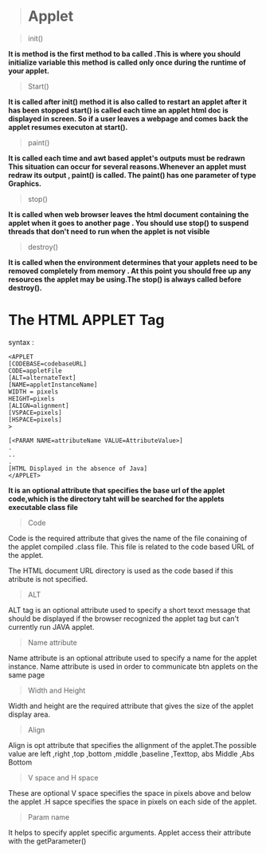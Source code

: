  ># Applet 


  >init()

 **It is method is the first method to ba called .This is where you should initialize variable this method is called only once during the runtime of your applet.**

 >Start()

 **It is called after init() method it is also called to
 restart an applet after it has been stopped start() is called each time an applet html doc is displayed in screen. So if a user leaves a webpage and comes back the applet resumes executon at start().**

 >paint()

 **It is called each time and awt based applet's outputs must be redrawn
 This situation can occur for several reasons.Whenever an applet must redraw its output , paint() is called.
 The paint() has one parameter of type Graphics.**


 >stop()

 **It is called when web browser leaves the html document containing the applet when it goes to another page . You should use stop()  to suspend threads that don't need to run when the applet is not visible**

 >destroy()

 **It is called when the environment determines that your applets need to be removed completely from memory . At this point you should free up any resources the applet may be using.The stop() is always called before destroy().**


# The HTML APPLET Tag 
   
syntax :

    <APPLET 
    [CODEBASE=codebaseURL]
    CODE=appletFile
    [ALT=alternateText]
    [NAME=appletInstanceName]
    WIDTH = pixels
    HEIGHT=pixels
    [ALIGN=alignment]
    [VSPACE=pixels]
    [HSPACE=pixels]
    >

    [<PARAM NAME=attributeName VALUE=AttributeValue>]
    .
    ..
    .
    [HTML Displayed in the absence of Java]
    </APPLET>

**It is an optional attribute that specifies the base url of the applet code,which is the directory taht will be searched for the applets executable class file**

>Code 

Code is the required attribute that gives the name of the file conaining of the applet compiled .class file.
This file is related to the code based URL of the applet.

 The HTML document URL directory is used as the code based if this atribute is not specified.

> ALT 

 ALT tag is an optional attribute used to specify a short texxt message that should be displayed if the browser recognized the applet tag but can't currently run JAVA applet.

 >Name attribute

 Name attribute is an optional attribute used to specify a name for the applet instance. Name attribute is used in order to communicate btn applets on the same page

>Width and Height

 Width and height are the required attribute that gives the size of the applet display area.

 >Align

 Align is opt attribute that specifies the allignment of the applet.The possible value are left ,right ,top ,bottom ,middle ,baseline ,Texttop, abs Middle ,Abs Bottom

 >V space and H space 

 These are optional V space specifies the space in pixels above and below the applet .H sapce specifies the space in pixels on each side of the applet.

> Param name 

 It helps to specify applet specific arguments.
 Applet access their attribute with the getParameter()